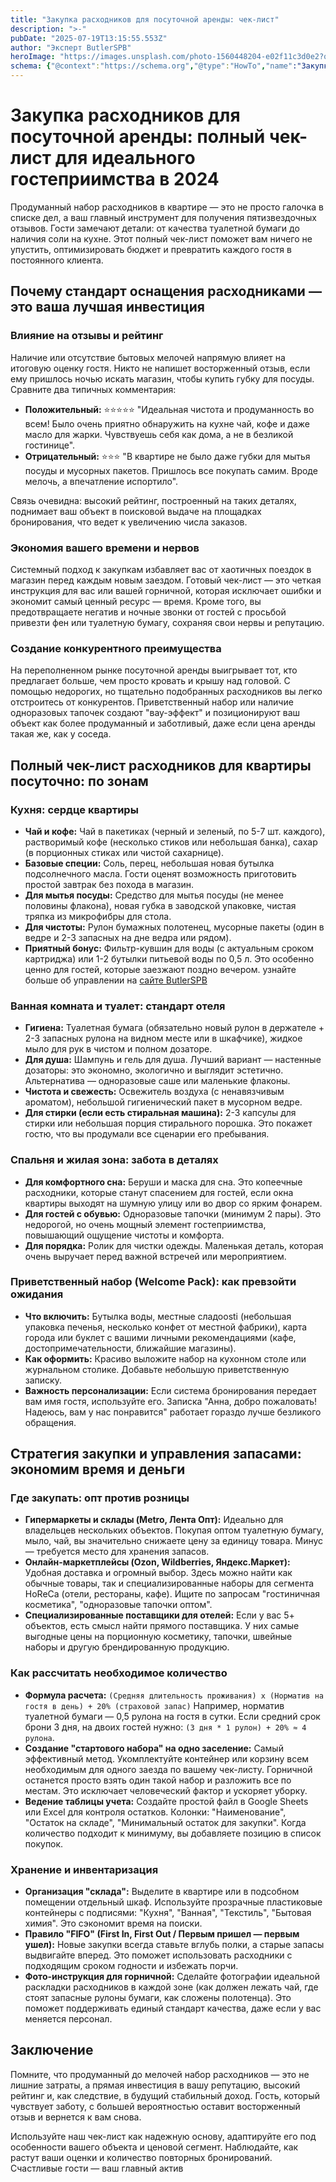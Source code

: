 ```yaml
---
title: "Закупка расходников для посуточной аренды: чек-лист"
description: ">-"
pubDate: "2025-07-19T13:15:55.553Z"
author: "Эксперт ButlerSPB"
heroImage: "https://images.unsplash.com/photo-1560448204-e02f11c3d0e2?q=80&w=2070&auto=format&fit=crop"
schema: {"@context":"https://schema.org","@type":"HowTo","name":"Закупка расходников для посуточной аренды: чек-лист","description":">-","image":{"@type":"ImageObject","url":"https://images.unsplash.com/photo-1560448204-e02f11c3d0e2?q=80&w=2070&auto=format&fit=crop"},"aggregateRating":{"@type":"AggregateRating","ratingValue":"4.9","reviewCount":468,"bestRating":"5","worstRating":"1"},"publisher":{"@type":"Organization","name":"Блог ButlerSPB","logo":{"@type":"ImageObject","url":"https://butlerspb-blog.netlify.app/favicon.ico"}},"mainEntityOfPage":{"@type":"WebPage","@id":"https://butlerspb-blog.netlify.app/blog/zakupka-rashodnikov-dlya-posutochnoy-arendy-chek-list/"}}
---
```


# Закупка расходников для посуточной аренды: полный чек-лист для идеального гостеприимства в 2024

Продуманный набор расходников в квартире — это не просто галочка в списке дел, а ваш главный инструмент для получения пятизвездочных отзывов. Гости замечают детали: от качества туалетной бумаги до наличия соли на кухне. Этот полный чек-лист поможет вам ничего не упустить, оптимизировать бюджет и превратить каждого гостя в постоянного клиента.

## Почему стандарт оснащения расходниками — это ваша лучшая инвестиция

### Влияние на отзывы и рейтинг
Наличие или отсутствие бытовых мелочей напрямую влияет на итоговую оценку гостя. Никто не напишет восторженный отзыв, если ему пришлось ночью искать магазин, чтобы купить губку для посуды. Сравните два типичных комментария:

*   **Положительный:** ⭐⭐⭐⭐⭐ "Идеальная чистота и продуманность во всем! Было очень приятно обнаружить на кухне чай, кофе и даже масло для жарки. Чувствуешь себя как дома, а не в безликой гостинице".
*   **Отрицательный:** ⭐⭐⭐ "В квартире не было даже губки для мытья посуды и мусорных пакетов. Пришлось все покупать самим. Вроде мелочь, а впечатление испортило".

Связь очевидна: высокий рейтинг, построенный на таких деталях, поднимает ваш объект в поисковой выдаче на площадках бронирования, что ведет к увеличению числа заказов.

### Экономия вашего времени и нервов
Системный подход к закупкам избавляет вас от хаотичных поездок в магазин перед каждым новым заездом. Готовый чек-лист — это четкая инструкция для вас или вашей горничной, которая исключает ошибки и экономит самый ценный ресурс — время. Кроме того, вы предотвращаете негатив и ночные звонки от гостей с просьбой привезти фен или туалетную бумагу, сохраняя свои нервы и репутацию.

### Создание конкурентного преимущества
На переполненном рынке посуточной аренды выигрывает тот, кто предлагает больше, чем просто кровать и крышу над головой. С помощью недорогих, но тщательно подобранных расходников вы легко отстроитесь от конкурентов. Приветственный набор или наличие одноразовых тапочек создают "вау-эффект" и позиционируют ваш объект как более продуманный и заботливый, даже если цена аренды такая же, как у соседа.

## Полный чек-лист расходников для квартиры посуточно: по зонам

### Кухня: сердце квартиры
*   **Чай и кофе:** Чай в пакетиках (черный и зеленый, по 5-7 шт. каждого), растворимый кофе (несколько стиков или небольшая банка), сахар (в порционных стиках или чистой сахарнице).
*   **Базовые специи:** Соль, перец, небольшая новая бутылка подсолнечного масла. Гости оценят возможность приготовить простой завтрак без похода в магазин.
*   **Для мытья посуды:** Средство для мытья посуды (не менее половины флакона), новая губка в заводской упаковке, чистая тряпка из микрофибры для стола.
*   **Для чистоты:** Рулон бумажных полотенец, мусорные пакеты (один в ведре и 2-3 запасных на дне ведра или рядом).
*   **Приятный бонус:** Фильтр-кувшин для воды (с актуальным сроком картриджа) или 1-2 бутылки питьевой воды по 0,5 л. Это особенно ценно для гостей, которые заезжают поздно вечером. узнайте больше об управлении на <a href="https://butlerspb.ru/rent" target="_blank" rel="nofollow">сайте ButlerSPB</a>

### Ванная комната и туалет: стандарт отеля
*   **Гигиена:** Туалетная бумага (обязательно новый рулон в держателе + 2-3 запасных рулона на видном месте или в шкафчике), жидкое мыло для рук в чистом и полном дозаторе.
*   **Для душа:** Шампунь и гель для душа. Лучший вариант — настенные дозаторы: это экономно, экологично и выглядит эстетично. Альтернатива — одноразовые саше или маленькие флаконы.
*   **Чистота и свежесть:** Освежитель воздуха (с ненавязчивым ароматом), небольшой гигиенический пакет в мусорном ведре.
*   **Для стирки (если есть стиральная машина):** 2-3 капсулы для стирки или небольшая порция стирального порошка. Это покажет гостю, что вы продумали все сценарии его пребывания.

### Спальня и жилая зона: забота в деталях
*   **Для комфортного сна:** Беруши и маска для сна. Это копеечные расходники, которые станут спасением для гостей, если окна квартиры выходят на шумную улицу или во двор со ярким фонарем.
*   **Для гостей с обувью:** Одноразовые тапочки (минимум 2 пары). Это недорогой, но очень мощный элемент гостеприимства, повышающий ощущение чистоты и комфорта.
*   **Для порядка:** Ролик для чистки одежды. Маленькая деталь, которая очень выручает перед важной встречей или мероприятием.

### Приветственный набор (Welcome Pack): как превзойти ожидания
*   **Что включить:** Бутылка воды, местные сладоosti (небольшая упаковка печенья, несколько конфет от местной фабрики), карта города или буклет с вашими личными рекомендациями (кафе, достопримечательности, ближайшие магазины).
*   **Как оформить:** Красиво выложите набор на кухонном столе или журнальном столике. Добавьте небольшую приветственную записку.
*   **Важность персонализации:** Если система бронирования передает вам имя гостя, используйте его. Записка "Анна, добро пожаловать! Надеюсь, вам у нас понравится" работает гораздо лучше безликого обращения.

## Стратегия закупки и управления запасами: экономим время и деньги

### Где закупать: опт против розницы
*   **Гипермаркеты и склады (Metro, Лента Опт):** Идеально для владельцев нескольких объектов. Покупая оптом туалетную бумагу, мыло, чай, вы значительно снижаете цену за единицу товара. Минус — требуется место для хранения запасов.
*   **Онлайн-маркетплейсы (Ozon, Wildberries, Яндекс.Маркет):** Удобная доставка и огромный выбор. Здесь можно найти как обычные товары, так и специализированные наборы для сегмента HoReCa (отели, рестораны, кафе). Ищите по запросам "гостиничная косметика", "одноразовые тапочки оптом".
*   **Специализированные поставщики для отелей:** Если у вас 5+ объектов, есть смысл найти прямого поставщика. У них самые выгодные цены на порционную косметику, тапочки, швейные наборы и другую брендированную продукцию.

### Как рассчитать необходимое количество
*   **Формула расчета:** `(Средняя длительность проживания) х (Норматив на гостя в день) + 20% (страховой запас)`
    Например, норматив туалетной бумаги — 0,5 рулона на гостя в сутки. Если средний срок брони 3 дня, на двоих гостей нужно: `(3 дня * 1 рулон) + 20% ≈ 4 рулона`.
*   **Создание "стартового набора" на одно заселение:** Самый эффективный метод. Укомплектуйте контейнер или корзину всем необходимым для одного заезда по вашему чек-листу. Горничной останется просто взять один такой набор и разложить все по местам. Это исключает человеческий фактор и ускоряет уборку.
*   **Ведение таблицы учета:** Создайте простой файл в Google Sheets или Excel для контроля остатков. Колонки: "Наименование", "Остаток на складе", "Минимальный остаток для закупки". Когда количество подходит к минимуму, вы добавляете позицию в список покупок.

### Хранение и инвентаризация
*   **Организация "склада":** Выделите в квартире или в подсобном помещении отдельный шкаф. Используйте прозрачные пластиковые контейнеры с подписями: "Кухня", "Ванная", "Текстиль", "Бытовая химия". Это сэкономит время на поиски.
*   **Правило "FIFO" (First In, First Out / Первым пришел — первым ушел):** Новые закупки всегда ставьте вглубь полки, а старые запасы выдвигайте вперед. Это поможет использовать расходники с подходящим сроком годности и избежать порчи.
*   **Фото-инструкция для горничной:** Сделайте фотографии идеальной раскладки расходников в каждой зоне (как должен лежать чай, где стоят запасные рулоны бумаги, как сложены полотенца). Это поможет поддерживать единый стандарт качества, даже если у вас меняется персонал.

## Заключение

Помните, что продуманный до мелочей набор расходников — это не лишние затраты, а прямая инвестиция в вашу репутацию, высокий рейтинг и, как следствие, в будущий стабильный доход. Гость, который чувствует заботу, с большей вероятностью оставит восторженный отзыв и вернется к вам снова.

Используйте наш чек-лист как надежную основу, адаптируйте его под особенности вашего объекта и ценовой сегмент. Наблюдайте, как растут ваши оценки и количество повторных бронирований. Счастливые гости — ваш главный актив
